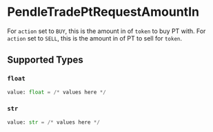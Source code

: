 # PendleTradePtRequestAmountIn

For `action` set to `BUY`, this is the amount in of `token` to buy PT with. For `action` set to `SELL`, this is the amount in of PT to sell for `token`.


## Supported Types

### `float`

```python
value: float = /* values here */
```

### `str`

```python
value: str = /* values here */
```

